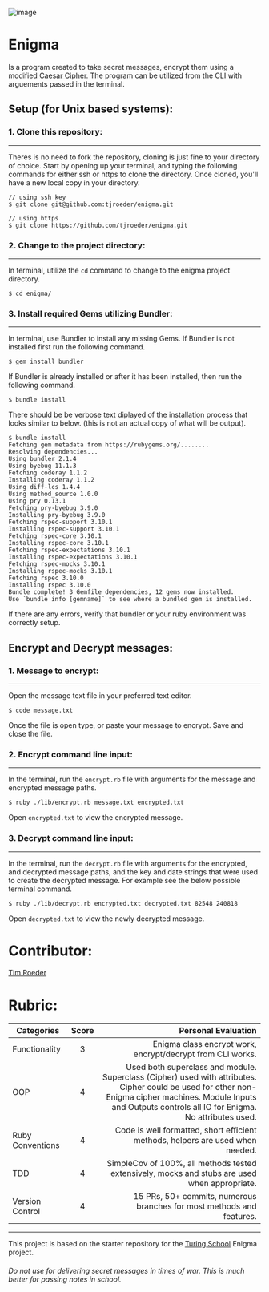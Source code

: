 ![image](https://user-images.githubusercontent.com/78194232/141664189-d4d85cf1-058e-47c6-ab41-51ffd9917001.png)

# Enigma
Is a program created to take secret messages, encrypt them using a modified [Caesar Cipher](https://en.wikipedia.org/wiki/Caesar_cipher). The program can be utilized from the CLI with arguements passed in the terminal.
## Setup (for Unix based systems):
### 1. Clone this repository:
---
Theres is no need to fork the repository, cloning is just fine to your directory of choice. Start by opening up your terminal, and typing the following commands for either ssh or https to clone the directory. Once cloned, you'll have a new local copy in your directory.
```shell
// using ssh key
$ git clone git@github.com:tjroeder/enigma.git

// using https
$ git clone https://github.com/tjroeder/enigma.git
```
### 2. Change to the project directory:
---
In terminal, utilize the `cd` command to change to the enigma project directory. 
```shell
$ cd enigma/
```

### 3. Install required Gems utilizing Bundler:
---
In terminal, use Bundler to install any missing Gems. If Bundler is not installed first run the following command.
```shell
$ gem install bundler
```

If Bundler is already installed or after it has been installed, then run the following command.
```shell
$ bundle install
```
There should be be verbose text diplayed of the installation process that looks similar to below. (this is not an actual copy of what will be output).
```shell
$ bundle install
Fetching gem metadata from https://rubygems.org/........
Resolving dependencies...
Using bundler 2.1.4
Using byebug 11.1.3
Fetching coderay 1.1.2
Installing coderay 1.1.2
Using diff-lcs 1.4.4
Using method_source 1.0.0
Using pry 0.13.1
Fetching pry-byebug 3.9.0
Installing pry-byebug 3.9.0
Fetching rspec-support 3.10.1
Installing rspec-support 3.10.1
Fetching rspec-core 3.10.1
Installing rspec-core 3.10.1
Fetching rspec-expectations 3.10.1
Installing rspec-expectations 3.10.1
Fetching rspec-mocks 3.10.1
Installing rspec-mocks 3.10.1
Fetching rspec 3.10.0
Installing rspec 3.10.0
Bundle complete! 3 Gemfile dependencies, 12 gems now installed.
Use `bundle info [gemname]` to see where a bundled gem is installed.
```

If there are any errors, verify that bundler or your ruby environment was correctly setup.

## Encrypt and Decrypt messages:
### 1. Message to encrypt:
---
Open the message text file in your preferred text editor.
```shell
$ code message.txt
```
Once the file is open type, or paste your message to encrypt. Save and close the file.

### 2. Encrypt command line input:
---
In the terminal, run the `encrypt.rb` file with arguments for the message and encrypted message paths.
```shell
$ ruby ./lib/encrypt.rb message.txt encrypted.txt
```
Open `encrypted.txt` to view the encrypted message.

### 3. Decrypt command line input:
---
In the terminal, run the `decrypt.rb` file with arguments for the encrypted, and decrypted message paths, and the key and date strings that were used to create the decrypted message. For example see the below possible terminal command.
```shell
$ ruby ./lib/decrypt.rb encrypted.txt decrypted.txt 82548 240818
```
Open `decrypted.txt` to view the newly decrypted message.

# Contributor:

[Tim Roeder](https://github.com/tjroeder)

# Rubric:

|Categories   |Score  |Personal Evaluation |
|-------------|:-----:|-------------------:|
|Functionality|3      |Enigma class encrypt work, encrypt/decrypt from CLI works.|
|OOP          |4      |Used both superclass and module. Superclass (Cipher) used with attributes. Cipher could be used for other non-Enigma cipher machines. Module Inputs and Outputs controls all IO for Enigma. No attributes used.|
|Ruby Conventions|4   |Code is well formatted, short efficient methods, helpers are used when needed.|
|TDD          |4      |SimpleCov of 100%, all methods tested extensively, mocks and stubs are used when appropriate.|
|Version Control|4    |15 PRs, 50+ commits, numerous branches for most methods and features.|
---
This project is based on the starter repository for the [Turing School](https://turing.io/) Enigma project.

###### Do not use for delivering secret messages in times of war. This is much better for passing notes in school.